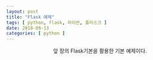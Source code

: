 ```yaml
---
layout: post
title: "Flask 예제"
tags: [ python, flask, 파이썬, 플라스크 ]
date: 2018-09-13
categories: [ python ]
---
```


<p align="center">
    앞 장의 Flask기본을 활용한 기본 예제이다.
</p><br/>

<script src="https://gist.github.com/gunbin91/be8102728462ca707dd0f3d0cd2faa6e.js"></script>

<br/>